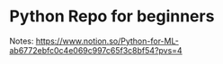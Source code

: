 # Python Repo for beginners

Notes: https://www.notion.so/Python-for-ML-ab6772ebfc0c4e069c997c65f3c8bf54?pvs=4